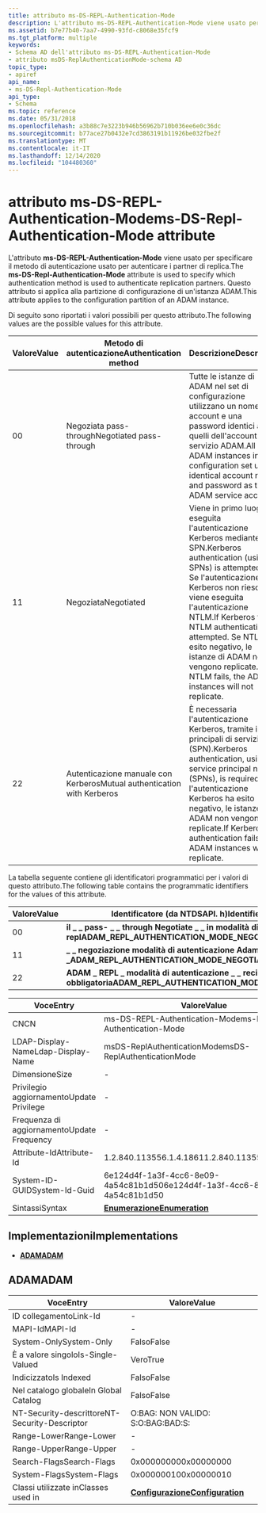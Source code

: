 ```yaml
---
title: attributo ms-DS-REPL-Authentication-Mode
description: L'attributo ms-DS-REPL-Authentication-Mode viene usato per specificare il metodo di autenticazione usato per autenticare i partner di replica.
ms.assetid: b7e77b40-7aa7-4990-93fd-c8068e35fcf9
ms.tgt_platform: multiple
keywords:
- Schema AD dell'attributo ms-DS-REPL-Authentication-Mode
- attributo msDS-ReplAuthenticationMode-schema AD
topic_type:
- apiref
api_name:
- ms-DS-Repl-Authentication-Mode
api_type:
- Schema
ms.topic: reference
ms.date: 05/31/2018
ms.openlocfilehash: a3b88c7e3223b946b56962b710b036ee6e0c36dc
ms.sourcegitcommit: b77ace27b0432e7cd3863191b11926be032fbe2f
ms.translationtype: MT
ms.contentlocale: it-IT
ms.lasthandoff: 12/14/2020
ms.locfileid: "104480360"
---
```

# <a name="ms-ds-repl-authentication-mode-attribute"></a><span data-ttu-id="0981e-105">attributo ms-DS-REPL-Authentication-Mode</span><span class="sxs-lookup"><span data-stu-id="0981e-105">ms-DS-Repl-Authentication-Mode attribute</span></span>

<span data-ttu-id="0981e-106">L'attributo **ms-DS-REPL-Authentication-Mode** viene usato per specificare il metodo di autenticazione usato per autenticare i partner di replica.</span><span class="sxs-lookup"><span data-stu-id="0981e-106">The **ms-DS-Repl-Authentication-Mode** attribute is used to specify which authentication method is used to authenticate replication partners.</span></span> <span data-ttu-id="0981e-107">Questo attributo si applica alla partizione di configurazione di un'istanza ADAM.</span><span class="sxs-lookup"><span data-stu-id="0981e-107">This attribute applies to the configuration partition of an ADAM instance.</span></span>

<span data-ttu-id="0981e-108">Di seguito sono riportati i valori possibili per questo attributo.</span><span class="sxs-lookup"><span data-stu-id="0981e-108">The following values are the possible values for this attribute.</span></span>

| <span data-ttu-id="0981e-109">Valore</span><span class="sxs-lookup"><span data-stu-id="0981e-109">Value</span></span>        | <span data-ttu-id="0981e-110">Metodo di autenticazione</span><span class="sxs-lookup"><span data-stu-id="0981e-110">Authentication method</span></span>                          | <span data-ttu-id="0981e-111">Descrizione</span><span class="sxs-lookup"><span data-stu-id="0981e-111">Description</span></span>                                                                                                                                                                    |
|--------------|------------------------------------------------|--------------------------------------------------------------------------------------------------------------------------------------------------------------------------------|
| <span data-ttu-id="0981e-112">0</span><span class="sxs-lookup"><span data-stu-id="0981e-112">0</span></span><br/> | <span data-ttu-id="0981e-113">Negoziata pass-through</span><span class="sxs-lookup"><span data-stu-id="0981e-113">Negotiated pass-through</span></span><br/>             | <span data-ttu-id="0981e-114">Tutte le istanze di ADAM nel set di configurazione utilizzano un nome account e una password identici a quelli dell'account del servizio ADAM.</span><span class="sxs-lookup"><span data-stu-id="0981e-114">All ADAM instances in the configuration set use an identical account name and password as the ADAM service account.</span></span><br/>                                                 |
| <span data-ttu-id="0981e-115">1</span><span class="sxs-lookup"><span data-stu-id="0981e-115">1</span></span><br/> | <span data-ttu-id="0981e-116">Negoziata</span><span class="sxs-lookup"><span data-stu-id="0981e-116">Negotiated</span></span><br/>                          | <span data-ttu-id="0981e-117">Viene in primo luogo eseguita l'autenticazione Kerberos mediante SPN.</span><span class="sxs-lookup"><span data-stu-id="0981e-117">Kerberos authentication (using SPNs) is attempted first.</span></span> <span data-ttu-id="0981e-118">Se l'autenticazione Kerberos non riesce, viene eseguita l'autenticazione NTLM.</span><span class="sxs-lookup"><span data-stu-id="0981e-118">If Kerberos fails, NTLM authentication is attempted.</span></span> <span data-ttu-id="0981e-119">Se NTLM ha esito negativo, le istanze di ADAM non vengono replicate.</span><span class="sxs-lookup"><span data-stu-id="0981e-119">If NTLM fails, the ADAM instances will not replicate.</span></span><br/> |
| <span data-ttu-id="0981e-120">2</span><span class="sxs-lookup"><span data-stu-id="0981e-120">2</span></span><br/> | <span data-ttu-id="0981e-121">Autenticazione manuale con Kerberos</span><span class="sxs-lookup"><span data-stu-id="0981e-121">Mutual authentication with Kerberos</span></span><br/> | <span data-ttu-id="0981e-122">È necessaria l'autenticazione Kerberos, tramite i nomi principali di servizio (SPN).</span><span class="sxs-lookup"><span data-stu-id="0981e-122">Kerberos authentication, using service principal names (SPNs), is required.</span></span> <span data-ttu-id="0981e-123">Se l'autenticazione Kerberos ha esito negativo, le istanze di ADAM non vengono replicate.</span><span class="sxs-lookup"><span data-stu-id="0981e-123">If Kerberos authentication fails, the ADAM instances will not replicate.</span></span><br/>                |



 

<span data-ttu-id="0981e-124">La tabella seguente contiene gli identificatori programmatici per i valori di questo attributo.</span><span class="sxs-lookup"><span data-stu-id="0981e-124">The following table contains the programmatic identifiers for the values of this attribute.</span></span>

| <span data-ttu-id="0981e-125">Valore</span><span class="sxs-lookup"><span data-stu-id="0981e-125">Value</span></span>        | <span data-ttu-id="0981e-126">Identificatore (da NTDSAPI. h)</span><span class="sxs-lookup"><span data-stu-id="0981e-126">Identifier (from Ntdsapi.h)</span></span>                                               |
|--------------|---------------------------------------------------------------------------|
| <span data-ttu-id="0981e-127">0</span><span class="sxs-lookup"><span data-stu-id="0981e-127">0</span></span><br/> | <span data-ttu-id="0981e-128">**il \_ \_ pass- \_ \_ through Negotiate \_ \_ in modalità di autenticazione Adam repl**</span><span class="sxs-lookup"><span data-stu-id="0981e-128">**ADAM\_REPL\_AUTHENTICATION\_MODE\_NEGOTIATE\_PASS\_THROUGH**</span></span><br/> |
| <span data-ttu-id="0981e-129">1</span><span class="sxs-lookup"><span data-stu-id="0981e-129">1</span></span><br/> | <span data-ttu-id="0981e-130">**\_ \_ negoziazione modalità di autenticazione Adam REPL \_ \_**</span><span class="sxs-lookup"><span data-stu-id="0981e-130">**ADAM\_REPL\_AUTHENTICATION\_MODE\_NEGOTIATE**</span></span><br/>                |
| <span data-ttu-id="0981e-131">2</span><span class="sxs-lookup"><span data-stu-id="0981e-131">2</span></span><br/> | <span data-ttu-id="0981e-132">**ADAM \_ REPL \_ modalità di autenticazione \_ \_ reciproca-autenticazione \_ \_ obbligatoria**</span><span class="sxs-lookup"><span data-stu-id="0981e-132">**ADAM\_REPL\_AUTHENTICATION\_MODE\_MUTUAL\_AUTH\_REQUIRED**</span></span><br/>   |



 



| <span data-ttu-id="0981e-133">Voce</span><span class="sxs-lookup"><span data-stu-id="0981e-133">Entry</span></span> | <span data-ttu-id="0981e-134">Valore</span><span class="sxs-lookup"><span data-stu-id="0981e-134">Value</span></span> |
|-------------------|--------------------------------------|
| <span data-ttu-id="0981e-135">CN</span><span class="sxs-lookup"><span data-stu-id="0981e-135">CN</span></span>                | <span data-ttu-id="0981e-136">ms-DS-REPL-Authentication-Mode</span><span class="sxs-lookup"><span data-stu-id="0981e-136">ms-DS-Repl-Authentication-Mode</span></span>       |
| <span data-ttu-id="0981e-137">LDAP-Display-Name</span><span class="sxs-lookup"><span data-stu-id="0981e-137">Ldap-Display-Name</span></span> | <span data-ttu-id="0981e-138">msDS-ReplAuthenticationMode</span><span class="sxs-lookup"><span data-stu-id="0981e-138">msDS-ReplAuthenticationMode</span></span>          |
| <span data-ttu-id="0981e-139">Dimensione</span><span class="sxs-lookup"><span data-stu-id="0981e-139">Size</span></span>              | \-                                   |
| <span data-ttu-id="0981e-140">Privilegio aggiornamento</span><span class="sxs-lookup"><span data-stu-id="0981e-140">Update Privilege</span></span>  | \-                                   |
| <span data-ttu-id="0981e-141">Frequenza di aggiornamento</span><span class="sxs-lookup"><span data-stu-id="0981e-141">Update Frequency</span></span>  | \-                                   |
| <span data-ttu-id="0981e-142">Attribute-Id</span><span class="sxs-lookup"><span data-stu-id="0981e-142">Attribute-Id</span></span>      | <span data-ttu-id="0981e-143">1.2.840.113556.1.4.1861</span><span class="sxs-lookup"><span data-stu-id="0981e-143">1.2.840.113556.1.4.1861</span></span>              |
| <span data-ttu-id="0981e-144">System-ID-GUID</span><span class="sxs-lookup"><span data-stu-id="0981e-144">System-Id-Guid</span></span>    | <span data-ttu-id="0981e-145">6e124d4f-1a3f-4cc6-8e09-4a54c81b1d50</span><span class="sxs-lookup"><span data-stu-id="0981e-145">6e124d4f-1a3f-4cc6-8e09-4a54c81b1d50</span></span> |
| <span data-ttu-id="0981e-146">Sintassi</span><span class="sxs-lookup"><span data-stu-id="0981e-146">Syntax</span></span>            | [<span data-ttu-id="0981e-147">**Enumerazione**</span><span class="sxs-lookup"><span data-stu-id="0981e-147">**Enumeration**</span></span>](s-enumeration.md) |



## <a name="implementations"></a><span data-ttu-id="0981e-148">Implementazioni</span><span class="sxs-lookup"><span data-stu-id="0981e-148">Implementations</span></span>

-   [<span data-ttu-id="0981e-149">**ADAM**</span><span class="sxs-lookup"><span data-stu-id="0981e-149">**ADAM**</span></span>](#adam)

## <a name="adam"></a><span data-ttu-id="0981e-150">ADAM</span><span class="sxs-lookup"><span data-stu-id="0981e-150">ADAM</span></span>



| <span data-ttu-id="0981e-151">Voce</span><span class="sxs-lookup"><span data-stu-id="0981e-151">Entry</span></span> | <span data-ttu-id="0981e-152">Valore</span><span class="sxs-lookup"><span data-stu-id="0981e-152">Value</span></span> |
|------------------------|-----------------------------------------------------|
| <span data-ttu-id="0981e-153">ID collegamento</span><span class="sxs-lookup"><span data-stu-id="0981e-153">Link-Id</span></span>                | \-                                                  |
| <span data-ttu-id="0981e-154">MAPI-Id</span><span class="sxs-lookup"><span data-stu-id="0981e-154">MAPI-Id</span></span>                | \-                                                  |
| <span data-ttu-id="0981e-155">System-Only</span><span class="sxs-lookup"><span data-stu-id="0981e-155">System-Only</span></span>            | <span data-ttu-id="0981e-156">Falso</span><span class="sxs-lookup"><span data-stu-id="0981e-156">False</span></span>                                               |
| <span data-ttu-id="0981e-157">È a valore singolo</span><span class="sxs-lookup"><span data-stu-id="0981e-157">Is-Single-Valued</span></span>       | <span data-ttu-id="0981e-158">Vero</span><span class="sxs-lookup"><span data-stu-id="0981e-158">True</span></span>                                                |
| <span data-ttu-id="0981e-159">Indicizzato</span><span class="sxs-lookup"><span data-stu-id="0981e-159">Is Indexed</span></span>             | <span data-ttu-id="0981e-160">Falso</span><span class="sxs-lookup"><span data-stu-id="0981e-160">False</span></span>                                               |
| <span data-ttu-id="0981e-161">Nel catalogo globale</span><span class="sxs-lookup"><span data-stu-id="0981e-161">In Global Catalog</span></span>      | <span data-ttu-id="0981e-162">Falso</span><span class="sxs-lookup"><span data-stu-id="0981e-162">False</span></span>                                               |
| <span data-ttu-id="0981e-163">NT-Security-descrittore</span><span class="sxs-lookup"><span data-stu-id="0981e-163">NT-Security-Descriptor</span></span> | <span data-ttu-id="0981e-164">O:BAG: NON VALIDO: S:</span><span class="sxs-lookup"><span data-stu-id="0981e-164">O:BAG:BAD:S:</span></span>                                        |
| <span data-ttu-id="0981e-165">Range-Lower</span><span class="sxs-lookup"><span data-stu-id="0981e-165">Range-Lower</span></span>            | \-                                                  |
| <span data-ttu-id="0981e-166">Range-Upper</span><span class="sxs-lookup"><span data-stu-id="0981e-166">Range-Upper</span></span>            | \-                                                  |
| <span data-ttu-id="0981e-167">Search-Flags</span><span class="sxs-lookup"><span data-stu-id="0981e-167">Search-Flags</span></span>           | <span data-ttu-id="0981e-168">0x00000000</span><span class="sxs-lookup"><span data-stu-id="0981e-168">0x00000000</span></span>                                          |
| <span data-ttu-id="0981e-169">System-Flags</span><span class="sxs-lookup"><span data-stu-id="0981e-169">System-Flags</span></span>           | <span data-ttu-id="0981e-170">0x00000010</span><span class="sxs-lookup"><span data-stu-id="0981e-170">0x00000010</span></span>                                          |
| <span data-ttu-id="0981e-171">Classi utilizzate in</span><span class="sxs-lookup"><span data-stu-id="0981e-171">Classes used in</span></span>        | [<span data-ttu-id="0981e-172">**Configurazione**</span><span class="sxs-lookup"><span data-stu-id="0981e-172">**Configuration**</span></span>](c-configuration.md)<br/> |



 

 





